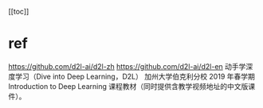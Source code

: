 [[toc]]
# ref
https://github.com/d2l-ai/d2l-zh
https://github.com/d2l-ai/d2l-en
动手学深度学习（Dive into Deep Learning，D2L）
加州大学伯克利分校 2019 年春学期 Introduction to Deep Learning 课程教材（同时提供含教学视频地址的中文版课件）。

